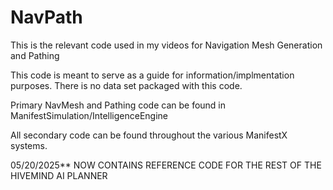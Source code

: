 # NavPath
This is the relevant code used in my videos for Navigation Mesh Generation and Pathing

This code is meant to serve as a guide for information/implmentation purposes. There is no data set packaged with this code. 

Primary NavMesh and Pathing code can be found in ManifestSimulation/IntelligenceEngine

All secondary code can be found throughout the various ManifestX systems. 

05/20/2025** NOW CONTAINS REFERENCE CODE FOR THE REST OF THE HIVEMIND AI PLANNER 
